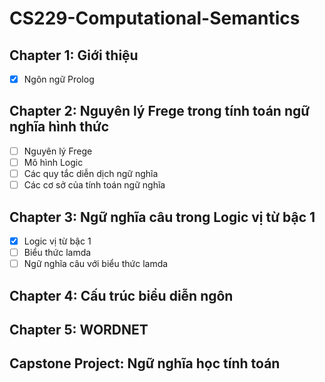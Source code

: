# CS229-Computational-Semantics

## Chapter 1: Giới thiệu
- [x] Ngôn ngữ Prolog
## Chapter 2: Nguyên lý Frege trong tính toán ngữ nghĩa hình thức
- [ ] Nguyên lý Frege
- [ ] Mô hình Logic
- [ ] Các quy tắc diễn dịch ngữ nghĩa
- [ ] Các cơ sở của tính toán ngữ nghĩa
## Chapter 3: Ngữ nghĩa câu trong Logic vị từ bậc 1
- [x] Logic vị từ bậc 1
- [ ] Biểu thức lamda
- [ ] Ngữ nghĩa câu với biểu thức lamda
## Chapter 4: Cấu trúc biểu diễn ngôn
## Chapter 5: WORDNET

## Capstone Project: Ngữ nghĩa học tính toán
